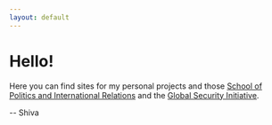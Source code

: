```yaml
---
layout: default
---
```

# Hello!
Here you can find sites for my personal projects and those [School of Politics and International Relations](https://politicsir.cass.anu.edu.au/) and the [Global Security Initiative](https://www.globsecint.org/). 

-- Shiva 

